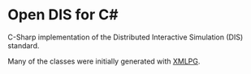 # Open DIS for C#

C-Sharp implementation of the Distributed Interactive Simulation (DIS) standard.

Many of the classes were initially generated with [XMLPG](http://github.com/open-dis/xmlpg).

